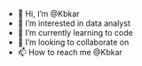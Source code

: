 - 👋 Hi, I’m @Kbkar
- 👀 I’m interested in data analyst
- 🌱 I’m currently learning to code
- 💞️ I’m looking to collaborate on 
- 📫 How to reach me @Kbkar

<!---
Kbkar/Kbkar is a ✨ special ✨ repository because its `README.md` (this file) appears on your GitHub profile.
You can click the Preview link to take a look at your changes.
--->
